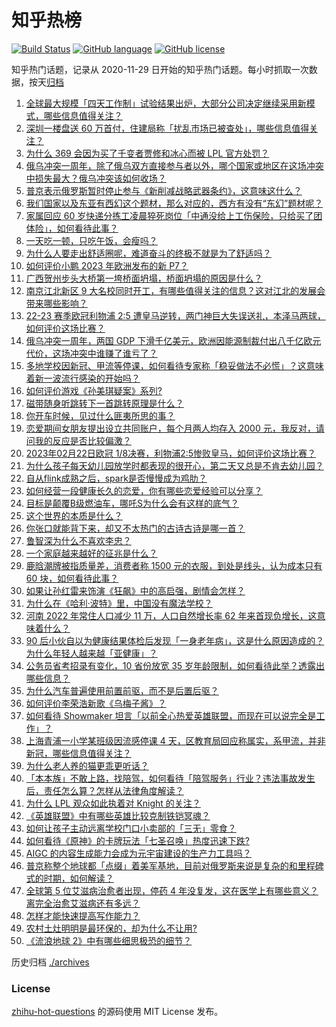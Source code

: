 # 知乎热榜
[![Build Status](https://github.com/ToWeLong/zhihu-hot-questions/workflows/CI/badge.svg)](https://github.com/ToWeLong/zhihu-hot-questions/actions)
[![GitHub language](https://img.shields.io/badge/language-golang-orange.svg)](https://golang.org/)
[![GitHub license](https://img.shields.io/github/license/ToWeLong/zhihu-hot-questions)](https://github.com/ToWeLong/zhihu-hot-questions/blob/main/LICENSE)

知乎热门话题，记录从 2020-11-29 日开始的知乎热门话题。每小时抓取一次数据，按天[归档](./archives)

<!-- BEGIN -->

1. [全球最大规模「四天工作制」试验结果出炉，大部分公司决定继续采用新模式，哪些信息值得关注？](https://www.zhihu.com/question/585370295)
1. [深圳一楼盘送 60 万首付，住建局称「扰乱市场已被查处」，哪些信息值得关注？](https://www.zhihu.com/question/585173984)
1. [为什么 369 会因为买了千变者贾修和冰心而被 LPL 官方处罚？](https://www.zhihu.com/question/585324084)
1. [俄乌冲突一周年，除了俄乌双方直接参与者以外，哪个国家或地区在这场冲突中损失最大？俄乌冲突该如何收场？](https://www.zhihu.com/question/585368679)
1. [普京表示俄罗斯暂时停止参与《新削减战略武器条约》，这意味这什么？](https://www.zhihu.com/question/585406361)
1. [我们国家以及东亚有西幻这个题材，那么对应的，西方有没有“东幻”题材呢？](https://www.zhihu.com/question/399821361)
1. [家属回应 60 岁快递分拣工凌晨猝死岗位「中通没给上工伤保险，只给买了团体险」，如何看待此事？](https://www.zhihu.com/question/585326925)
1. [一天吃一顿，只吃午饭，会瘦吗？](https://www.zhihu.com/question/584980668)
1. [为什么人要走出舒适圈呢，难道奋斗的终极不就是为了舒适吗？](https://www.zhihu.com/question/314198098)
1. [如何评价小鹏 2023 年欧洲发布的新 P7？](https://www.zhihu.com/question/582003330)
1. [广西贺州步头大桥第一垮桥面坍塌，桥面坍塌的原因是什么？](https://www.zhihu.com/question/585105783)
1. [南京江北新区 9 大名校同时开工，有哪些值得关注的信息？这对江北的发展会带来哪些影响？](https://www.zhihu.com/question/585098837)
1. [22-23 赛季欧冠利物浦 2:5 遭皇马逆转，两门神巨大失误送礼，本泽马两球，如何评价这场比赛？](https://www.zhihu.com/question/585478996)
1. [俄乌冲突一周年，两国 GDP 下滑千亿美元，欧洲因能源制裁付出八千亿欧元代价，这场冲突中谁赚了谁亏了？](https://www.zhihu.com/question/584915652)
1. [多地学校因新冠、甲流等停课，如何看待专家称「稳妥做法不必慌」？这意味着新一波流行感染的开始吗？](https://www.zhihu.com/question/585386340)
1. [如何评价游戏《孙美琪疑案》系列?](https://www.zhihu.com/question/356742005)
1. [磁带随身听跳转下一首跳转原理是什么？](https://www.zhihu.com/question/585094931)
1. [你开车时候，见过什么匪夷所思的事？](https://www.zhihu.com/question/582137360)
1. [恋爱期间女朋友提出设立共同账户，每个月两人均存入 2000 元，我反对，请问我的反应是否比较偏激？](https://www.zhihu.com/question/583568748)
1. [2023年02月22日欧冠 1/8决赛，利物浦2:5惨败皇马，如何评价这场比赛？](https://www.zhihu.com/question/585487277)
1. [为什么孩子每天幼儿园放学时都表现的很开心，第二天又总是不肯去幼儿园？](https://www.zhihu.com/question/584051026)
1. [自从flink成熟之后，spark是否慢慢成为鸡肋？](https://www.zhihu.com/question/306432813)
1. [如何经营一段健康长久的恋爱，你有哪些恋爱经验可以分享？](https://www.zhihu.com/question/582972456)
1. [目标是颠覆B级燃油车，哪吒S为什么会有这样的底气？](https://www.zhihu.com/question/584366406)
1. [这个世界的本质是什么？](https://www.zhihu.com/question/25060606)
1. [你张口就能背下来，却又不太热门的古诗古诗是哪一首？](https://www.zhihu.com/question/573862358)
1. [鲁智深为什么不喜欢李忠？](https://www.zhihu.com/question/583560382)
1. [一个家庭越来越好的征兆是什么？](https://www.zhihu.com/question/555044022)
1. [鹿晗潮牌被指质量差，消费者称 1500 元的衣服，到处是线头，认为成本只有 60 块，如何看待此事？](https://www.zhihu.com/question/584561700)
1. [如果让孙红雷来饰演《狂飙》中的高启强，剧情会怎样？](https://www.zhihu.com/question/584628705)
1. [为什么在《哈利·波特》里，中国没有魔法学校？](https://www.zhihu.com/question/302960008)
1. [河南 2022 年常住人口减少 11 万，人口自然增长率 62 年来首现负增长，这意味着什么？](https://www.zhihu.com/question/585323977)
1. [90 后小伙自以为健康结果体检后发现「一身老年病」，这是什么原因造成的？为什么年轻人越来越「亚健康」？](https://www.zhihu.com/question/585146821)
1. [公务员省考招录有变化，10 省份放宽 35 岁年龄限制，如何看待此举？透露出哪些信息？](https://www.zhihu.com/question/585297966)
1. [为什么汽车普遍使用前置前驱，而不是后置后驱？](https://www.zhihu.com/question/585119651)
1. [如何评价李荣浩新歌《乌梅子酱》？](https://www.zhihu.com/question/567887411)
1. [如何看待 Showmaker 坦言「以前全心热爱英雄联盟，而现在可以说完全是工作」？](https://www.zhihu.com/question/584576587)
1. [上海青浦一小学某班级因流感停课 4 天，区教育局回应称属实，系甲流，并非新冠，哪些信息值得关注？](https://www.zhihu.com/question/585305548)
1. [为什么老人养的猫更乖更听话？](https://www.zhihu.com/question/536877898)
1. [「本本族」不敢上路，找陪驾，如何看待「陪驾服务」行业？违法事故发生后，责任怎么算？怎样从法律角度解读？](https://www.zhihu.com/question/585181382)
1. [为什么 LPL 观众如此执着对 Knight 的关注？](https://www.zhihu.com/question/585322835)
1. [《英雄联盟》中有哪些英雄比较克制铁铠冥魂？](https://www.zhihu.com/question/583396920)
1. [如何让孩子主动远离学校门口小卖部的「三无」零食？](https://www.zhihu.com/question/583863176)
1. [如何看待《原神》的卡牌玩法「七圣召唤」热度迅速下跌?](https://www.zhihu.com/question/584986825)
1. [AIGC 的内容生成能力会成为元宇宙建设的生产力工具吗？](https://www.zhihu.com/question/585103099)
1. [普京称整个地球都「点缀」着美军基地，目前对俄罗斯来说是复杂的和里程碑式的时期，如何解读？](https://www.zhihu.com/question/585380704)
1. [全球第 5 位艾滋病治愈者出现，停药 4 年没复发，这在医学上有哪些意义？离完全治愈艾滋病还有多远？](https://www.zhihu.com/question/585376358)
1. [怎样才能快速提高写作能力？](https://www.zhihu.com/question/582462047)
1. [农村土灶明明是最环保的，却为什么不让用?](https://www.zhihu.com/question/583615126)
1. [《流浪地球 2》中有哪些细思极恐的细节？](https://www.zhihu.com/question/579842173)

<!-- END -->

历史归档 [./archives](./archives)


### License
[zhihu-hot-questions](https://github.com/towelong/zhihu-hot-questions) 的源码使用 MIT License 发布。